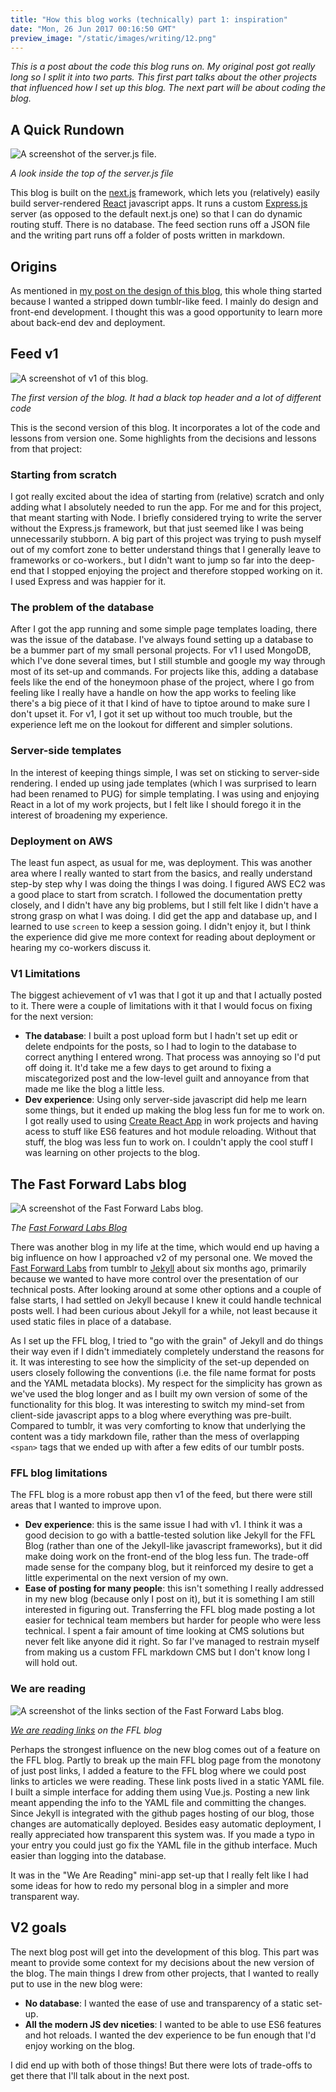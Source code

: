 ```yaml
---
title: "How this blog works (technically) part 1: inspiration"
date: "Mon, 26 Jun 2017 00:16:50 GMT"
preview_image: "/static/images/writing/12.png"
---
```


*This is a post about the code this blog runs on. My original post got really long so I split it into two parts. This first part talks about the other projects that influenced how I set up this blog. The next part will be about coding the blog.*

## A Quick Rundown

![A screenshot of the server.js file.](/static/images/writing/12.png)

*A look inside the top of the server.js file*

This blog is built on the [next.js](https://github.com/zeit/next.js/) framework, which lets you (relatively) easily build server-rendered [React](https://facebook.github.io/react/) javascript apps. It runs a custom [Express.js](https://expressjs.com/) server (as opposed to the default next.js one) so that I can do dynamic routing stuff. There is no database. The feed section runs off a JSON file and the writing part runs off a folder of posts written in markdown.

## Origins

As mentioned in [my post on the design of this blog](/writing/2017-06-17-why-this-looks-like-this), this whole thing started because I wanted a stripped down tumblr-like feed. I mainly do design and front-end development. I thought this was a good opportunity to learn more about back-end dev and deployment.

## Feed v1

![A screenshot of v1 of this blog.](/static/images/writing/9.png)

*The first version of the blog. It had a black top header and a lot of different code*

This is the second version of this blog. It incorporates a lot of the code and lessons from version one. Some highlights from the decisions and lessons from that project:

### Starting from scratch

I got really excited about the idea of starting from (relative) scratch and only adding what I absolutely needed to run the app. For me and for this project, that meant starting with Node. I briefly considered trying to write the server without the Express.js framework, but that just seemed like I was being unnecessarily stubborn. A big part of this project was trying to push myself out of my comfort zone to better understand things that I generally leave to frameworks or co-workers., but I didn't want to jump so far into the deep-end that I stopped enjoying the project and therefore stopped working on it. I used Express and was happier for it.

### The problem of the database

After I got the app running and some simple page templates loading, there was the issue of the database. I've always found setting up a database to be a bummer part of my small personal projects. For v1 I used MongoDB, which I've done several times, but I still stumble and google my way through most of its set-up and commands. For projects like this, adding a database feels like the end of the honeymoon phase of the project, where I go from feeling like I really have a handle on how the app works to feeling like there's a big piece of it that I kind of have to tiptoe around to make sure I don't upset it. For v1, I got it set up without too much trouble, but the experience left me on the lookout for different and simpler solutions.

### Server-side templates

In the interest of keeping things simple, I was set on sticking to server-side rendering. I ended up using jade templates (which I was surprised to learn had been renamed to PUG) for simple templating. I was using and enjoying React in a lot of my work projects, but I felt like I should forego it in the interest of broadening my experience.

### Deployment on AWS

The least fun aspect, as usual for me, was deployment. This was another area where I really wanted to start from the basics, and really understand step-by step why I was doing the things I was doing. I figured AWS EC2 was a good place to start from scratch. I followed the documentation pretty closely, and I didn't have any big problems, but I still felt like I didn't have a strong grasp on what I was doing. I did get the app and database up, and I learned to use `screen` to keep a session going. I didn't enjoy it, but I think the experience did give me more context for reading about deployment or hearing my co-workers discuss it.

### V1 Limitations

The biggest achievement of v1 was that I got it up and that I actually posted to it. There were a couple of limitations with it that I would focus on fixing for the next version:

- **The database**: I built a post upload form but I hadn't set up edit or delete endpoints for the posts, so I had to login to the database to correct anything I entered wrong. That process was annoying so I'd put off doing it. It'd take me a few days to get around to fixing a miscategorized post and the low-level guilt and annoyance from that made me like the blog a little less.
- **Dev experience**: Using only server-side javascript did help me learn some things, but it ended up making the blog less fun for me to work on. I got really used to using [Create React App](https://github.com/facebookincubator/create-react-app) in work projects and having acess to stuff like ES6 features and hot module reloading. Without that stuff, the blog was less fun to work on. I couldn't apply the cool stuff I was learning on other projects to the blog.

## The Fast Forward Labs blog

![A screenshot of the Fast Forward Labs blog.](/static/images/writing/10.png)

*The [Fast Forward Labs Blog](http://blog.fastforwardlabs.com)*

There was another blog in my life at the time, which would end up having a big influence on how I approached v2 of my personal one. We moved the [Fast Forward Labs](http://blog.fastforwardlabs.com) from tumblr to [Jekyll](jekyllrb.com) about six months ago, primarily because we wanted to have more control over the presentation of our technical posts. After looking around at some other options and a couple of false starts, I had settled on Jekyll because I knew it could handle technical posts well. I had been curious about Jekyll for a while, not least because it used static files in place of a database.

As I set up the FFL blog, I tried to "go with the grain" of Jekyll and do things their way even if I didn't immediately completely understand the reasons for it. It was interesting to see how the simplicity of the set-up depended on users closely following the conventions (i.e. the file name format for posts and the YAML metadata blocks). My respect for the simplicity has grown as we've used the blog longer and as I built my own version of some of the functionality for this blog. It was interesting to switch my mind-set from client-side javascript apps to a blog where everything was pre-built. Compared to tumblr, it was very comforting to know that underlying the content was a tidy markdown file, rather than the mess of overlapping `<span>` tags that we ended up with after a few edits of our tumblr posts.

### FFL blog limitations

The FFL blog is a more robust app then v1 of the feed, but there were still areas that I wanted to improve upon.

- **Dev experience**: this is the same issue I had with v1. I think it was a good decision to go with a battle-tested solution like Jekyll for the FFL Blog (rather than one of the Jekyll-like javascript frameworks), but it did make doing work on the front-end of the blog less fun. The trade-off made sense for the company blog, but it reinforced my desire to get a little experimental on the next version of my own.
- **Ease of posting for many people**: this isn't something I really addressed in my new blog (because only I post on it), but it is something I am still interested in figuring out. Transferring the FFL blog made posting a lot easier for technical team members but harder for people who were less technical. I spent a fair amount of time looking at CMS solutions but never felt like anyone did it right. So far I've managed to restrain myself from making us a custom FFL markdown CMS but I don't know long I will hold out.

### We are reading

![A screenshot of the links section of the Fast Forward Labs blog.](/static/images/writing/11.png)

*[We are reading links](http://blog.fastforwardlabs.com/links.html) on the FFL blog*

Perhaps the strongest influence on the new blog comes out of a feature on the FFL blog. Partly to break up the main FFL blog page from the monotony of just post links, I added a feature to the FFL blog where we could post links to articles we were reading. These link posts lived in a static YAML file. I built a simple interface for adding them using Vue.js. Posting a new link meant appending the info to the YAML file and committing the changes. Since Jekyll is integrated with the github pages hosting of our blog, those changes are automatically deployed. Besides easy automatic deployment, I really appreciated how transparent this system was. If you made a typo in your entry you could just go fix the YAML file in the github interface. Much easier than logging into the database.

It was in the "We Are Reading" mini-app set-up that I really felt like I had some ideas for how to redo my personal blog in a simpler and more transparent way.

## V2 goals

The next blog post will get into the development of this blog. This part was meant to provide some context for my decisions about the new version of the blog. The main things I drew from other projects, that I wanted to really put to use in the new blog were:

- **No database**: I wanted the ease of use and transparency of a static set-up.
- **All the modern JS dev niceties**: I wanted to be able to use ES6 features and hot reloads. I wanted the dev experience to be fun enough that I'd enjoy working on the blog.

I did end up with both of those things! But there were lots of trade-offs to get there that I'll talk about in the next post.








